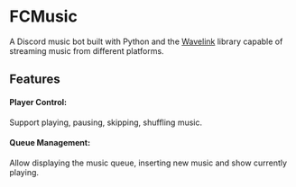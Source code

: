 # FCMusic
A Discord music bot built with Python and the [Wavelink](https://github.com/PythonistaGuild/Wavelink) library capable of streaming music from different platforms.

## Features
#### Player Control:  
Support playing, pausing, skipping, shuffling music.
#### Queue Management:  
Allow displaying the music queue, inserting new music and show currently playing.
